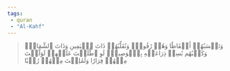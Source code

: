 ```yaml
---
tags: 
 - quran 
 - "Al-Kahf"
---
```


> وَتَحۡسَبُهُمۡ أَيۡقَاظٗا وَهُمۡ رُقُودٞۚ وَنُقَلِّبُهُمۡ ذَاتَ ٱلۡيَمِينِ وَذَاتَ ٱلشِّمَالِۖ وَكَلۡبُهُم بَٰسِطٞ ذِرَاعَيۡهِ بِٱلۡوَصِيدِۚ لَوِ ٱطَّلَعۡتَ عَلَيۡهِمۡ لَوَلَّيۡتَ مِنۡهُمۡ فِرَارٗا وَلَمُلِئۡتَ مِنۡهُمۡ رُعۡبٗا
